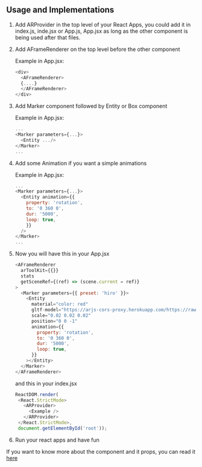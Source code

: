 ## Usage and Implementations

1. Add ARProvider in the top level of your React Apps, you could add it in index.js, inde.jsx or App.js, App.jsx as long as the other component is being used after that files.
2. Add AFrameRenderer on the top level before the other component

    Example in App.jsx:
    ```js
    <div>
      <AFrameRenderer>
      {....}
      </AFrameRenderer>
    </div>
    ```
3. Add Marker component followed by Entity or Box component
   
    Example in App.jsx:
    ```js
    ...
    <Marker parameters={...}>
      <Entity .../>
    </Marker>
    ...
    ```
4. Add some Animation if you want a simple animations
   
   Example in App.jsx:
    ```js
    ...
    <Marker parameters={...}>
      <Entity animation={{
        property: 'rotation',
        to: '0 360 0',
        dur: '5000',
        loop: true,
        }}
      />
    </Marker>
    ...
    ```
5. Now you will have this in your App.jsx
   
   ```js
   <AFrameRenderer
     arToolKit={{}}
     stats
     getSceneRef={(ref) => (scene.current = ref)}
   >
     <Marker parameters={{ preset: 'hiro' }}>
       <Entity
         material="color: red"
         gltf-model="https://arjs-cors-proxy.herokuapp.com/https://raw.githack.com/AR-js-org/AR.js/master/aframe/examples/image-tracking/nft/trex/scene.gltf"
         scale="0.02 0.02 0.02"
         position="0 0 -1"
         animation={{
           property: 'rotation',
           to: '0 360 0',
           dur: '5000',
           loop: true,
         }}
       ></Entity>
     </Marker>
   </AFrameRenderer>
   ```

   and this in your index.jsx
   ```js
   ReactDOM.render(
    <React.StrictMode>
      <ARProvider>
        <Example />
      </ARProvider>
    </React.StrictMode>,
    document.getElementById('root'));
   ```

6. Run your react apps and have fun

If you want to know more about the component and it props, you can read it [here](api.md)
